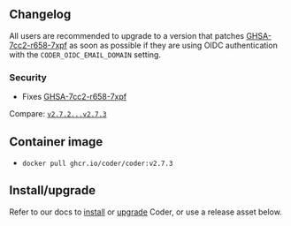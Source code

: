 ## Changelog

All users are recommended to upgrade to a version that patches
[GHSA-7cc2-r658-7xpf](https://github.com/onchainengineering/hmi-computer/security/advisories/GHSA-7cc2-r658-7xpf)
as soon as possible if they are using OIDC authentication with the
`CODER_OIDC_EMAIL_DOMAIN` setting.

### Security

- Fixes [GHSA-7cc2-r658-7xpf](https://github.com/onchainengineering/hmi-computer/security/advisories/GHSA-7cc2-r658-7xpf)

Compare: [`v2.7.2...v2.7.3`](https://github.com/onchainengineering/hmi-computer/compare/v2.7.2...v2.7.3)

## Container image

- `docker pull ghcr.io/coder/coder:v2.7.3`

## Install/upgrade

Refer to our docs to [install](https://coder.com/docs/install) or [upgrade](https://coder.com/docs/admin/upgrade) Coder, or use a release asset below.
